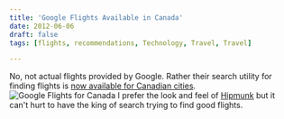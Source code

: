 ```yaml
---
title: 'Google Flights Available in Canada'
date: 2012-06-06
draft: false
tags: [flights, recommendations, Technology, Travel, Travel]

---
```


No, not actual flights provided by Google. Rather their search utility for finding flights is [now available for Canadian cities](http://www.google.ca/flights). ![Google Flights for Canada](https://chrisenns.com/wp-content/uploads/2012/06/Google-Flights-for-Canada-600x404.png "Google Flights for Canada") I prefer the look and feel of [Hipmunk](http://www.hipmunk.com/) but it can't hurt to have the king of search trying to find good flights.
